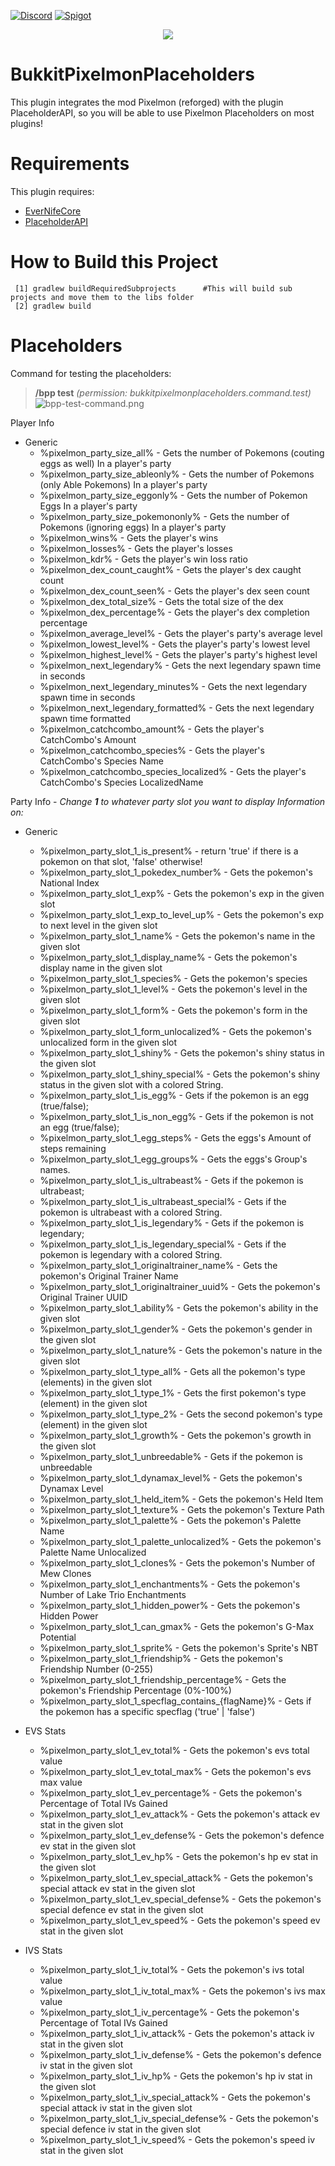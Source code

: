 [![Discord](https://img.shields.io/discord/899151012290498620.svg?label=discord&logo=discord)](https://discord.petrus.dev/)
[![Spigot](https://img.shields.io/spiget/downloads/105174?label=Spigot%20Downloads&logo=data%3Aimage%2Fpng%3Bbase64%2CiVBORw0KGgoAAAANSUhEUgAAABAAAAAQBAMAAADt3eJSAAAABGdBTUEAALGPC%2FxhBQAAACBjSFJNAAB6JgAAgIQAAPoAAACA6AAAdTAAAOpgAAA6mAAAF3CculE8AAAAElBMVEUAAAAAAAD%2F0ADi6D86Ruj%2F%2F%2F%2BilASZAAAAAXRSTlMAQObYZgAAAAFiS0dEBfhv6ccAAAAHdElNRQfmBRoTHQ%2BKPgYQAAAAAW9yTlQBz6J3mgAAAFBJREFUCNdljdERgDAIQ8OdAxicgHQCZQH3n0raWn98P7y7QADAYkfHiInFK4yZwLWkTaHy7IPeMupOUkvVFiu5XL3hyLAhRsK%2FzvVlu%2F%2FyAL5yBqQb5SdrAAAAJXRFWHRkYXRlOmNyZWF0ZQAyMDIyLTA1LTI2VDE5OjI5OjEzKzAwOjAw2Eq4fQAAACV0RVh0ZGF0ZTptb2RpZnkAMjAyMi0wNS0yNlQxOToyOToxMyswMDowMKkXAMEAAAAASUVORK5CYII%3D)](https://www.spigotmc.org/resources/105174/)

<p align="center">
  <img src="icon/icon.png" />
</p>

# BukkitPixelmonPlaceholders

This plugin integrates the mod Pixelmon (reforged) with the plugin PlaceholderAPI, so you will be able to use Pixelmon Placeholders on most plugins!

# Requirements

This plugin requires:
- [EverNifeCore](https://github.com/evernife/EverNifeCore)
- [PlaceholderAPI](https://www.spigotmc.org/resources/placeholderapi.6245/)

# How to Build this Project

```
 [1] gradlew buildRequiredSubprojects      #This will build sub projects and move them to the libs folder
 [2] gradlew build
```

# Placeholders

Command for testing the placeholders:
> **/bpp test** _(permission: bukkitpixelmonplaceholders.command.test)_
![bpp-test-command.png](bpp-test-command.png)


Player Info
- Generic
    - %pixelmon_party_size_all% - Gets the number of Pokemons (couting eggs as well) In a player's party
    - %pixelmon_party_size_ableonly% - Gets the number of Pokemons (only Able Pokemons) In a player's party
    - %pixelmon_party_size_eggonly% - Gets the number of Pokemon Eggs In a player's party
    - %pixelmon_party_size_pokemononly% - Gets the number of Pokemons (ignoring eggs) In a player's party
    - %pixelmon_wins% - Gets the player's wins
    - %pixelmon_losses% - Gets the player's losses
    - %pixelmon_kdr% - Gets the player's win loss ratio
    - %pixelmon_dex_count_caught% - Gets the player's dex caught count
    - %pixelmon_dex_count_seen% - Gets the player's dex seen count
    - %pixelmon_dex_total_size% - Gets the total size of the dex
    - %pixelmon_dex_percentage% - Gets the player's dex completion percentage
    - %pixelmon_average_level% - Gets the player's party's average level
    - %pixelmon_lowest_level% - Gets the player's party's lowest level
    - %pixelmon_highest_level% - Gets the player's party's highest level
    - %pixelmon_next_legendary% - Gets the next legendary spawn time in seconds
    - %pixelmon_next_legendary_minutes% - Gets the next legendary spawn time in seconds
    - %pixelmon_next_legendary_formatted% - Gets the next legendary spawn time formatted
    - %pixelmon_catchcombo_amount% - Gets the player's CatchCombo's Amount
    - %pixelmon_catchcombo_species% - Gets the player's CatchCombo's Species Name
    - %pixelmon_catchcombo_species_localized% - Gets the player's CatchCombo's Species LocalizedName



Party Info - *Change **1** to whatever party slot you want to display Information on:*

- Generic
    - %pixelmon_party_slot_1_is_present% - return 'true' if there is a pokemon on that slot, 'false' otherwise!
    - %pixelmon_party_slot_1_pokedex_number% - Gets the pokemon's National Index
    - %pixelmon_party_slot_1_exp% - Gets the pokemon's exp in the given slot
    - %pixelmon_party_slot_1_exp_to_level_up% - Gets the pokemon's exp to next level in the given slot
    - %pixelmon_party_slot_1_name% - Gets the pokemon's name in the given slot
    - %pixelmon_party_slot_1_display_name% - Gets the pokemon's display name in the given slot
    - %pixelmon_party_slot_1_species% - Gets the pokemon's species
    - %pixelmon_party_slot_1_level% - Gets the pokemon's level in the given slot
    - %pixelmon_party_slot_1_form% - Gets the pokemon's form in the given slot
    - %pixelmon_party_slot_1_form_unlocalized% - Gets the pokemon's unlocalized form in the given slot
    - %pixelmon_party_slot_1_shiny% - Gets the pokemon's shiny status in the given slot
    - %pixelmon_party_slot_1_shiny_special% - Gets the pokemon's shiny status in the given slot with a colored String.
    - %pixelmon_party_slot_1_is_egg% - Gets if the pokemon is an egg (true/false);
    - %pixelmon_party_slot_1_is_non_egg% - Gets if the pokemon is not an egg (true/false);
    - %pixelmon_party_slot_1_egg_steps% - Gets the eggs's Amount of steps remaining
    - %pixelmon_party_slot_1_egg_groups% - Gets the eggs's Group's names.
    - %pixelmon_party_slot_1_is_ultrabeast% - Gets if the pokemon is ultrabeast;
    - %pixelmon_party_slot_1_is_ultrabeast_special% - Gets if the pokemon is ultrabeast with a colored String.
    - %pixelmon_party_slot_1_is_legendary% - Gets if the pokemon is legendary;
    - %pixelmon_party_slot_1_is_legendary_special% - Gets if the pokemon is legendary with a colored String.
    - %pixelmon_party_slot_1_originaltrainer_name% - Gets the pokemon's Original Trainer Name
    - %pixelmon_party_slot_1_originaltrainer_uuid% - Gets the pokemon's Original Trainer UUID
    - %pixelmon_party_slot_1_ability% - Gets the pokemon's ability in the given slot
    - %pixelmon_party_slot_1_gender% - Gets the pokemon's gender in the given slot
    - %pixelmon_party_slot_1_nature% - Gets the pokemon's nature in the given slot
    - %pixelmon_party_slot_1_type_all% - Gets all the pokemon's type (elements) in the given slot
    - %pixelmon_party_slot_1_type_1% - Gets the first pokemon's type (element) in the given slot
    - %pixelmon_party_slot_1_type_2% - Gets the second pokemon's type (element) in the given slot
    - %pixelmon_party_slot_1_growth% - Gets the pokemon's growth in the given slot
    - %pixelmon_party_slot_1_unbreedable% - Gets if the pokemon is unbreedable
    - %pixelmon_party_slot_1_dynamax_level% - Gets the pokemon's Dynamax Level
    - %pixelmon_party_slot_1_held_item% - Gets the pokemon's Held Item
    - %pixelmon_party_slot_1_texture% - Gets the pokemon's Texture Path
    - %pixelmon_party_slot_1_palette% - Gets the pokemon's Palette Name
    - %pixelmon_party_slot_1_palette_unlocalized% - Gets the pokemon's Palette Name Unlocalized
    - %pixelmon_party_slot_1_clones% - Gets the pokemon's Number of Mew Clones
    - %pixelmon_party_slot_1_enchantments% - Gets the pokemon's Number of Lake Trio Enchantments
    - %pixelmon_party_slot_1_hidden_power% - Gets the pokemon's Hidden Power
    - %pixelmon_party_slot_1_can_gmax% - Gets the pokemon's G-Max Potential
    - %pixelmon_party_slot_1_sprite% - Gets the pokemon's Sprite's NBT
    - %pixelmon_party_slot_1_friendship% - Gets the pokemon's Friendship Number (0-255)
    - %pixelmon_party_slot_1_friendship_percentage% - Gets the pokemon's Friendship Percentage (0%-100%)
    - %pixelmon_party_slot_1_specflag_contains_{flagName}% - Gets if the pokemon has a specific specflag ('true' | 'false')

- EVS Stats
    - %pixelmon_party_slot_1_ev_total% - Gets the pokemon's evs total value
    - %pixelmon_party_slot_1_ev_total_max% - Gets the pokemon's evs max value
    - %pixelmon_party_slot_1_ev_percentage% - Gets the pokemon's Percentage of Total IVs Gained
    - %pixelmon_party_slot_1_ev_attack% - Gets the pokemon's attack ev stat in the given slot
    - %pixelmon_party_slot_1_ev_defense% - Gets the pokemon's defence ev stat in the given slot
    - %pixelmon_party_slot_1_ev_hp% - Gets the pokemon's hp ev stat in the given slot
    - %pixelmon_party_slot_1_ev_special_attack% - Gets the pokemon's special attack ev stat in the given slot
    - %pixelmon_party_slot_1_ev_special_defense% - Gets the pokemon's special defence ev stat in the given slot
    - %pixelmon_party_slot_1_ev_speed% - Gets the pokemon's speed ev stat in the given slot
- IVS Stats
    - %pixelmon_party_slot_1_iv_total% - Gets the pokemon's ivs total value
    - %pixelmon_party_slot_1_iv_total_max% - Gets the pokemon's ivs max value
    - %pixelmon_party_slot_1_iv_percentage% - Gets the pokemon's Percentage of Total IVs Gained
    - %pixelmon_party_slot_1_iv_attack% - Gets the pokemon's attack iv stat in the given slot
    - %pixelmon_party_slot_1_iv_defense% - Gets the pokemon's defence iv stat in the given slot
    - %pixelmon_party_slot_1_iv_hp% - Gets the pokemon's hp iv stat in the given slot
    - %pixelmon_party_slot_1_iv_special_attack% - Gets the pokemon's special attack iv stat in the given slot
    - %pixelmon_party_slot_1_iv_special_defense% - Gets the pokemon's special defence iv stat in the given slot
    - %pixelmon_party_slot_1_iv_speed% - Gets the pokemon's speed iv stat in the given slot
  